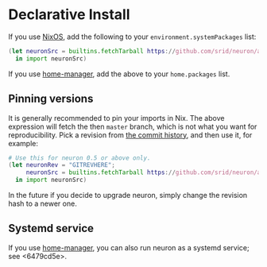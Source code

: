 # Declarative Install

If you use [NixOS](https://nixos.org/), add the following to your `environment.systemPackages` list:


```nix
(let neuronSrc = builtins.fetchTarball https://github.com/srid/neuron/archive/master.tar.gz;
  in import neuronSrc)
```

If you use [home-manager](https://github.com/rycee/home-manager), add the above to your `home.packages` list.

## Pinning versions

It is generally recommended to pin your imports in Nix. The above expression will fetch the then `master` branch, which is not what you want for reproducibility. Pick a revision from [the commit history](https://github.com/srid/neuron/commits/master), and then use it, for example:

```nix
# Use this for neuron 0.5 or above only.
(let neuronRev = "GITREVHERE";
     neuronSrc = builtins.fetchTarball https://github.com/srid/neuron/archive/${neuronRev}.tar.gz;
  in import neuronSrc)
```

In the future if you decide to upgrade neuron, simply change the revision hash to a newer one.

## Systemd service

If you use [home-manager](https://github.com/rycee/home-manager), you can also
run neuron as a systemd service; see <6479cd5e>.
